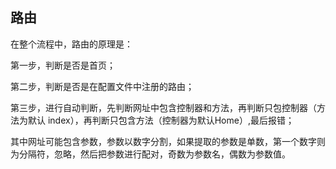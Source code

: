 ## 路由


在整个流程中，路由的原理是：    

第一步，判断是否是首页；    

第二步，判断是否是在配置文件中注册的路由；    

第三步，进行自动判断，先判断网址中包含控制器和方法，再判断只包控制器（方法为默认 index），再判断只包含方法（控制器为默认Home）,最后报错；    

其中网址可能包含参数，参数以数字分割，如果提取的参数是单数，第一个数字则为分隔符，忽略，然后把参数进行配对，奇数为参数名，偶数为参数值。  
